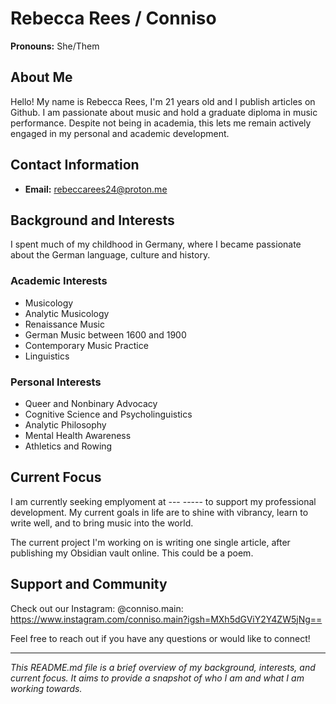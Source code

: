 # 
 # Rebecca Rees / Conniso

**Pronouns:** She/Them

## About Me
Hello! My name is Rebecca Rees, I'm 21 years old and I publish articles on Github. I am passionate about music and hold a graduate diploma in music performance. Despite not being in academia, this lets me remain actively engaged in my personal and academic development.

## Contact Information

- **Email:** [rebeccarees24@proton.me](mailto:rebeccarees24@proton.me)


## Background and Interests
I spent much of my childhood in Germany, where I became passionate about the German language, culture and history.

### Academic Interests
- Musicology
- Analytic Musicology
- Renaissance Music
- German Music between 1600 and 1900
- Contemporary Music Practice
- Linguistics

### Personal Interests
- Queer and Nonbinary Advocacy
- Cognitive Science and Psycholinguistics
- Analytic Philosophy
- Mental Health Awareness
- Athletics and Rowing

## Current Focus
I am currently seeking emplyoment at --- ----- to support my professional development. My current goals in life are to shine with vibrancy, learn to write well, and to bring music into the world.

The current project I'm working on is writing one single article, after publishing my Obsidian vault online. This could be a poem.

## Support and Community
Check out our Instagram: @conniso.main: https://www.instagram.com/conniso.main?igsh=MXh5dGViY2Y4ZW5jNg==



Feel free to reach out if you have any questions or would like to connect!

---

*This README.md file is a brief overview of my background, interests, and current focus. It aims to provide a snapshot of who I am and what I am working towards.*

